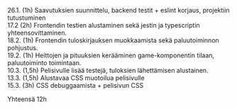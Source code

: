 26.1. (1h) Saavutuksien suunnittelu, backend testit + eslint korjaus, projektiin tutustuminen  
17.2 (2h) Frontendin testien alustaminen sekä jestin ja typescriptin yhteensovittaminen.  
18.2. (1h) Frontendin tuloskirjauksen muokkaamista sekä paluutoiminnon pohjustus.  
19.2. (1h) Heittojen ja pituuksien kerääminen game-komponentin tilaan, paluutoiminto toimintaan.  
10.3. (1,5h) Pelisivulle lisää testejä, tuloksien lähettämisen alustainen.  
13.3. (1,5h) Alustavaa CSS muotoilua pelisivulle  
15.3. (3h) CSS debuggaamista + pelisivun CSS


Yhteensä 12h  
